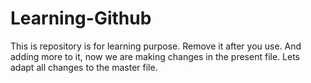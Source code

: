 
# Learning-Github
This is repository is for learning purpose. Remove it after you use.
And adding more to it, now we are making changes in the present file.
Lets adapt all changes to the master file.
